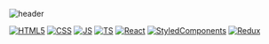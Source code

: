 ![header](https://capsule-render.vercel.app/api?type=waving&color=auto&height=300&section=header&text=hemtory%20Git&fontSize=90)

[![HTML5](https://img.shields.io/badge/HTML5-E34F26?style=flat-square&logo=HTML5&logoColor=E34F26)](https://github.com/LeeHoHyun-hemtory)
[![CSS](https://img.shields.io/badge/CSS3-1572B6?style=flat-square&logo=CSS3&logoColor=1572B6)](https://github.com/LeeHoHyun-hemtory)
[![JS](https://img.shields.io/badge/JavaScript-F7DF1E?style=flat-square&logo=JavaScript&logoColor=F7DF1E)](https://github.com/LeeHoHyun-hemtory)
[![TS](https://img.shields.io/badge/TypeScript-3178C6?style=flat-square&logo=TypeScript&logoColor=3178C6)](https://github.com/LeeHoHyun-hemtory)
[![React](https://img.shields.io/badge/React-61DAFB?style=flat-square&logo=React&logoColor=61DAFB)](https://github.com/LeeHoHyun-hemtory)
[![StyledComponents](https://img.shields.io/badge/StyledComponent-DB7093?style=flat-square&logo=styled-components&logoColor=DB7093)](https://github.com/LeeHoHyun-hemtory)
[![Redux](https://img.shields.io/badge/Redux-764ABC?style=flat-square&logo=Redux&logoColor=764ABC)](https://github.com/LeeHoHyun-hemtory)

